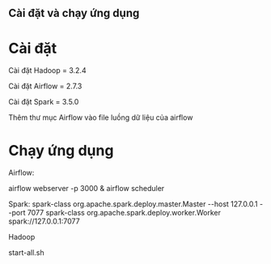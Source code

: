 ## Cài đặt và chạy ứng dụng

# Cài đặt

Cài đặt Hadoop = 3.2.4

Cài đặt Airflow = 2.7.3

Cài đặt Spark = 3.5.0

Thêm thư mục Airflow vào file luồng dữ liệu của airflow

# Chạy ứng dụng

Airflow:

airflow webserver -p 3000 &
airflow scheduler

Spark:
spark-class org.apache.spark.deploy.master.Master --host 127.0.0.1 --port 7077
spark-class org.apache.spark.deploy.worker.Worker spark://127.0.0.1:7077

Hadoop

start-all.sh
